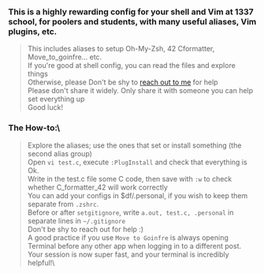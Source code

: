 ### This is a highly rewarding config for your shell and Vim at 1337 school, for poolers and students, with many useful aliases, Vim plugins, etc.

> This includes aliases to setup Oh-My-Zsh, 42 Cformatter, Move_to_goinfre... etc.\
> If you're good at shell config, you can read the files and explore things\
> Otherwise, please Don't be shy to [reach out to me](https://wa.me/212641134341) for help\
> Please don't share it widely. Only share it with someone you can help set everything up\
> Good luck!


### The How-to:\
> Explore the aliases; use the ones that set or install something (the second alias group)\
> Open `vi test.c`, execute `:PlugInstall` and check that everything is Ok.\
> Write in the test.c file some C code, then save with `:w` to check whether C_formatter_42 will work correctly\
> You can add your configs in $df/.personal, if you wish to keep them separate from `.zshrc`.\
> Before or after `setgitignore`, write `a.out, test.c, .personal` in separate lines in `~/.gitignore`\
> Don't be shy to reach out for help :)\
> A good practice if you use `Move to Goinfre` is always opening Terminal before any other app when logging in to a different post.\
> Your session is now super fast, and your terminal is incredibly helpful!\
